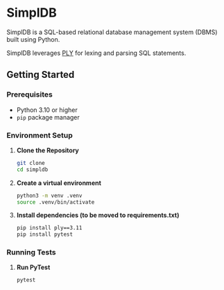 # SimplDB

SimplDB is a SQL-based relational database management system (DBMS) built using Python.

SimplDB leverages [PLY](https://ply.readthedocs.io/en/latest/index.html) for lexing and parsing SQL statements.

## Getting Started

### Prerequisites

- Python 3.10 or higher
- `pip` package manager

### Environment Setup

1. **Clone the Repository**

   ```bash
   git clone 
   cd simpldb
   ```

2. **Create a virtual environment**

    ```bash
    python3 -m venv .venv
    source .venv/bin/activate
    ```

3. **Install dependencies (to be moved to requirements.txt)**

    ```bash
    pip install ply==3.11
    pip install pytest
    ```

### Running Tests
1. **Run PyTest**

    ```bash
    pytest
    ```